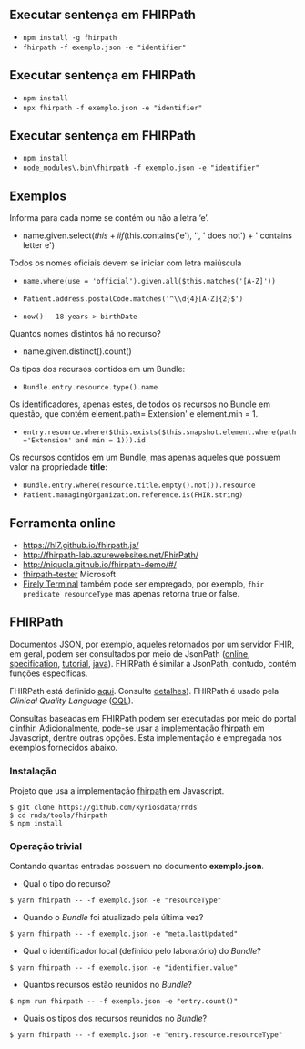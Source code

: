 ## Executar sentença em FHIRPath

- `npm install -g fhirpath`
- `fhirpath -f exemplo.json -e "identifier"`

## Executar sentença em FHIRPath

- `npm install`
- `npx fhirpath -f exemplo.json -e "identifier"`

## Executar sentença em FHIRPath

- `npm install`
- `node_modules\.bin\fhirpath -f exemplo.json -e "identifier"`

## Exemplos

Informa para cada nome se contém ou não a letra ‘e’.

- name.given.select($this +  iif($this.contains('e'), '', ' does not') + ' contains letter e')

Todos os nomes oficiais devem se iniciar com letra maiúscula

- `name.where(use = 'official').given.all($this.matches('[A-Z]'))`

- `Patient.address.postalCode.matches('^\\d{4}[A-Z]{2}$')`

- `now() - 18 years > birthDate`

Quantos nomes distintos há no recurso?

- name.given.distinct().count()

Os tipos dos recursos contidos em um Bundle:

- `Bundle.entry.resource.type().name`

Os identificadores, apenas estes, de todos os recursos no Bundle em questão,
que contém element.path='Extension' e element.min = 1.

- `entry.resource.where($this.exists($this.snapshot.element.where(path='Extension' and min = 1))).id`

Os recursos contidos em um Bundle, mas apenas aqueles que possuem valor na propriedade **title**:

- `Bundle.entry.where(resource.title.empty().not()).resource`
- `Patient.managingOrganization.reference.is(FHIR.string)`

## Ferramenta online

- https://hl7.github.io/fhirpath.js/
- http://fhirpath-lab.azurewebsites.net/FhirPath/
- http://niquola.github.io/fhirpath-demo/#/
- [fhirpath-tester](https://apps.microsoft.com/store/detail/fhirpath-tester/9NXV8QDQ154V?hl=en-us&gl=us) Microsoft
- [Firely Terminal](https://fire.ly/products/firely-terminal/) também pode ser empregado, por exemplo, `fhir predicate resourceType` mas apenas retorna true or false.

## FHIRPath

Documentos JSON, por exemplo, aqueles retornados por um servidor FHIR, em geral, podem ser consultados por meio de JsonPath ([online](https://jsonpath.com/), [specification](https://goessner.net/articles/JsonPath/), [tutorial](https://www.baeldung.com/guide-to-jayway-jsonpath), [java](https://github.com/json-path/JsonPath)). FHIRPath é similar a JsonPath, contudo, contém funções específicas.

FHIRPath está definido [aqui](http://hl7.org/fhirpath/). Consulte [detalhes](https://github.com/HL7/FHIRPath/blob/master/spec/index.adoc)). FHIRPath é usado pela _Clinical Quality Language_ ([CQL](https://cql.hl7.org/index.html)).

Consultas baseadas em FHIRPath podem ser executadas por meio do portal [clinfhir](http://clinfhir.com). Adicionalmente, pode-se usar a implementação [fhirpath](https://github.com/HL7/fhirpath.js) em Javascript, dentre outras opções.
Esta implementação é empregada nos exemplos fornecidos abaixo.

### Instalação

Projeto que usa a implementação [fhirpath](https://github.com/HL7/fhirpath.js) em Javascript.

```shell
$ git clone https://github.com/kyriosdata/rnds
$ cd rnds/tools/fhirpath
$ npm install
```

### Operação trivial

Contando quantas entradas possuem no documento **exemplo.json**.

- Qual o tipo do recurso?

```shell
$ yarn fhirpath -- -f exemplo.json -e "resourceType"
```

- Quando o _Bundle_ foi atualizado pela última vez?

```shell
$ yarn fhirpath -- -f exemplo.json -e "meta.lastUpdated"
```

- Qual o identificador local (definido pelo laboratório) do _Bundle_?

```shell
$ yarn fhirpath -- -f exemplo.json -e "identifier.value"
```

- Quantos recursos estão reunidos no _Bundle_?

```shell
$ npm run fhirpath -- -f exemplo.json -e "entry.count()"
```

- Quais os tipos dos recursos reunidos no _Bundle_?

```shell
$ yarn fhirpath -- -f exemplo.json -e "entry.resource.resourceType"
```
